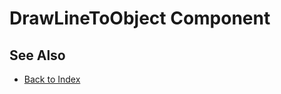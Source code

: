 # DrawLineToObject Component

<!-- PAGE IS TODO -->

## See Also

* [Back to Index](../../index.md)
